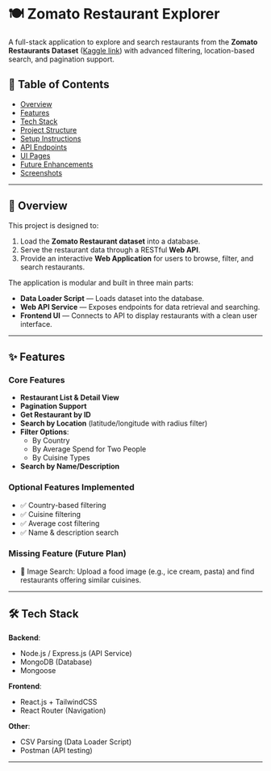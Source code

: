 # 🍽️ Zomato Restaurant Explorer

A full-stack application to explore and search restaurants from the **Zomato Restaurants Dataset** ([Kaggle link](https://www.kaggle.com/datasets/shrutimehta/zomato-restaurants-data)) with advanced filtering, location-based search, and pagination support.

## 📜 Table of Contents
- [Overview](#-overview)
- [Features](#-features)
- [Tech Stack](#-tech-stack)
- [Project Structure](#-project-structure)
- [Setup Instructions](#-setup-instructions)
- [API Endpoints](#-api-endpoints)
- [UI Pages](#-ui-pages)
- [Future Enhancements](#-future-enhancements)
- [Screenshots](#-screenshots)

---

## 📌 Overview

This project is designed to:
1. Load the **Zomato Restaurant dataset** into a database.
2. Serve the restaurant data through a RESTful **Web API**.
3. Provide an interactive **Web Application** for users to browse, filter, and search restaurants.

The application is modular and built in three main parts:
- **Data Loader Script** — Loads dataset into the database.
- **Web API Service** — Exposes endpoints for data retrieval and searching.
- **Frontend UI** — Connects to API to display restaurants with a clean user interface.

---

## ✨ Features

### Core Features
- **Restaurant List & Detail View**
- **Pagination Support**
- **Get Restaurant by ID**
- **Search by Location** (latitude/longitude with radius filter)
- **Filter Options**:
  - By Country
  - By Average Spend for Two People
  - By Cuisine Types
- **Search by Name/Description**

### Optional Features Implemented
- ✅ Country-based filtering  
- ✅ Cuisine filtering  
- ✅ Average cost filtering  
- ✅ Name & description search  

### Missing Feature (Future Plan)
- 🔄 Image Search: Upload a food image (e.g., ice cream, pasta) and find restaurants offering similar cuisines.

---

## 🛠 Tech Stack

**Backend**:
- Node.js / Express.js (API Service)
- MongoDB (Database)
- Mongoose 

**Frontend**:
- React.js + TailwindCSS
- React Router (Navigation)

**Other**:
- CSV Parsing (Data Loader Script)
- Postman (API testing)

---

